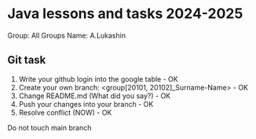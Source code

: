 # Java lessons and tasks 2024-2025

Group: All Groups
Name: A.Lukashin

## Git task

1. Write your github login into the google table - OK
2. Create your own branch: <group[20101, 20102]_Surname-Name> - OK
3. Change README.md (What did you say?) - OK
4. Push your changes into your branch - OK
5. Resolve conflict (NOW) - OK

Do not touch main branch



